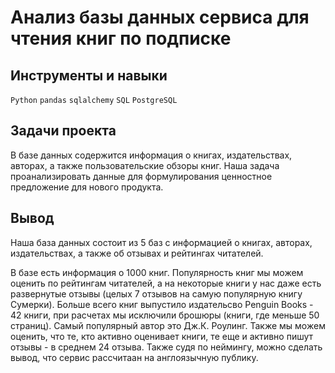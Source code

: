 # Анализ базы данных сервиса для чтения книг по подписке
## Инструменты и навыки
`Python` `pandas` `sqlalchemy` `SQL` `PostgreSQL`
## Задачи проекта
В базе данных содержится информация о книгах, издательствах, авторах, а также пользовательские обзоры книг. Наша задача проанализировать данные для формулирования ценностное предложение для нового продукта.
## Вывод
Наша база данных состоит из 5 баз с информацией о книгах, авторах, издательствах, а также об отзывах и рейтингах читателей. 

В базе есть информация о 1000 книг. Популярность книг мы можем оценить по рейтингам читателей, а на некоторые книги у нас даже есть развернутые отзывы (целых 7 отзывов на самую популярную книгу Сумерки). Больше всего книг выпустило издательсво Penguin Books - 42 книги, при расчетах мы исключили брошюры (книги, где меньше 50 страниц). Самый популярный автор это Дж.К. Роулинг. Также мы можем оценить, что те, кто активно оценивает книги, те еще и активно пишут отзывы - в среднем 24 отзыва. Также судя по неймингу, можно сделать вывод, что сервис рассчитаан на англоязычную публику.

